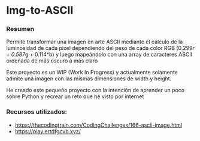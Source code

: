# Img-to-ASCII

### Resumen
Permite transformar una imagen en arte ASCII mediante el cálculo de la luminosidad de cada pixel dependiendo del peso de cada color RGB (0.299*r + 0.587*g + 0.114*b) y luego mapeándolo con una array de caracteres ASCII ordenada de más oscuro a más claro

Este proyecto es un WIP (Work In Progress) y actualmente solamente admite una imagen con las mismas dimensiones de width y height.

He creado este pequeño proyecto con la intención de aprender un poco sobre Python y recrear un reto que he visto por internet

### Recursos utilizados:
- https://thecodingtrain.com/CodingChallenges/166-ascii-image.html
- https://play.ertdfgcvb.xyz/
